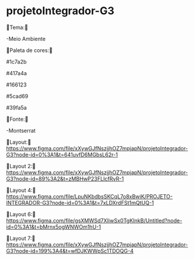 # projetoIntegrador-G3

🔴Tema:🔴

-Meio Ambiente

🔴Paleta de cores:🔴

#1c7a2b

#417a4a

#166123

#5cad69

#39fa5a

🔴Fonte:🔴

-Montserrat

🔴Layout:🔴
https://www.figma.com/file/xXywGJfNszjjhOZ7mpjapN/projetoIntegrador-G3?node-id=0%3A1&t=641uvfD6MGbsL62r-1

🔴Layout 2:🔴
https://www.figma.com/file/xXywGJfNszjjhOZ7mpjapN/projetoIntegrador-G3?node-id=89%3A2&t=zMBHwP23FLIcfRvR-1

🔴Layout 4:🔴
https://www.figma.com/file/LpuNKbdbsSKCqL7o8xBwiK/PROJETO-INTEGRADOR-G3?node-id=0%3A1&t=7xLDXrdFSt1mQtUQ-1

🔴Layout 6:🔴
https://www.figma.com/file/gsXMWSd7XIiwSx0TgKInkB/Untitled?node-id=0%3A1&t=bMrnx5ogWNWOm1hU-1

🔴Layout 7:🔴
https://www.figma.com/file/xXywGJfNszjjhOZ7mpjapN/projetoIntegrador-G3?node-id=199%3A4&t=wfDJKWWpSc1TDOQG-4
